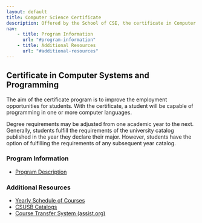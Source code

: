 ```yaml
---
layout: default
title: Computer Science Certificate
description: Offered by the School of CSE, the certificate in Computer Systems and Programming provides a basic foundation in computing that could prove useful in one's career.
nav:
    - title: Program Information
      url: "#program-information"
    - title: Additional Resources
      url: "#additional-resources"
---
```


## Certificate in __Computer Systems and Programming__

The aim of the certificate program is to improve the employment opportunities for students. With the certificate, a student will be capable of programming in one or more computer languages.

Degree requirements may be adjusted from one academic year to the next. Generally, students fulfill the requirements of the university catalog published in the year they declare their major. However, students have the option of fulfilling the requirements of any subsequent year catalog.

### Program Information

- [Program Description][description]

### Additional Resources

- [Yearly Schedule of Courses][yearly-schedule]
- [CSUSB Catalogs][catalog]
- [Course Transfer System (assist.org)][assist]

[description]: descriptions/minor_description_2012_2014.pdf
[yearly-schedule]: ../Yearly_schedule_of_courses.pdf
[catalog]: http://catalog.csusb.edu/
[assist]: http://www.assist.org/
[forms]: /cse


